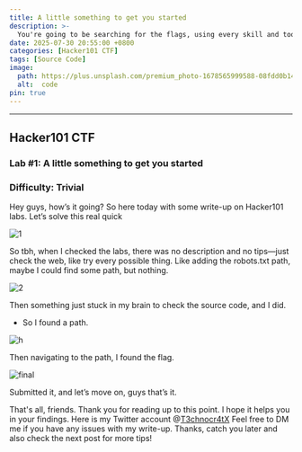```yaml
---
title: A little something to get you started
description: >-
  You're going to be searching for the flags, using every skill and tool in your arsenal. Flags are placed in various locations -- they might be in a file, in the database, stuck into source code, or otherwise -- and your goal is to hunt them all down.
date: 2025-07-30 20:55:00 +0800
categories: [Hacker101 CTF]
tags: [Source Code]
image:
  path: https://plus.unsplash.com/premium_photo-1678565999588-08fdd0b1410b?w=500&auto=format&fit=crop&q=60&ixlib=rb-4.1.0&ixid=M3wxMjA3fDB8MHxzZWFyY2h8OXx8Y29kZSUyMHJldmlld3xlbnwwfHwwfHx8MA%3D%3D
  alt:  code
pin: true
---
```


***
## Hacker101 CTF
### Lab #1: A little something to get you started
### Difficulty: Trivial

Hey guys, how’s it going? So here today with some write-up on Hacker101 labs. Let’s solve this real quick

![1](https://github.com/user-attachments/assets/a8cb875d-f790-4713-bdf9-498544d08433)

So tbh, when I checked the labs, there was no description and no tips—just check the web, like try every possible thing. Like adding the robots.txt path, maybe I could find some path, but nothing.

![2](https://github.com/user-attachments/assets/30dfc362-c571-4376-921d-c3658bbb8c4c)

Then something just stuck in my brain to check the source code, and I did.

- So I found a path.

![h](https://github.com/user-attachments/assets/1b60cb8b-b5f4-488c-aba6-370cd83b3579)

Then navigating to the path, I found the flag.

![final](https://github.com/user-attachments/assets/952f9280-dda1-4596-a931-4f54e5bc8ea0)

Submitted it, and let’s move on, guys that’s it.

That's all, friends. Thank you for reading up to this point. I hope it helps you in your findings. Here is my Twitter account @[T3chnocr4tX](https://x.com/T3chnocr4tx) Feel free to DM me if you have any issues with my write-up.
Thanks, catch you later and also check the next post for more tips!